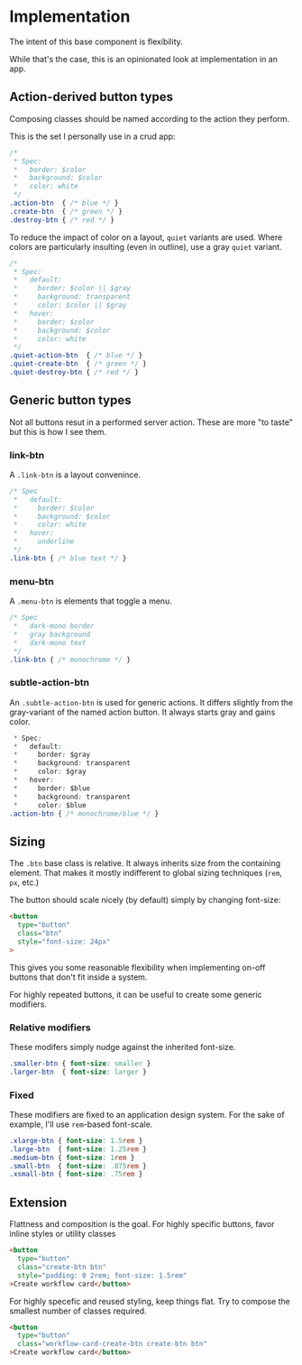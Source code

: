# Implementation
The intent of this base component is flexibility.

While that's the case, this is an opinionated look at implementation in an app.

## Action-derived button types
Composing classes should be named according to the action they perform.

This is the set I personally use in a crud app:

```css
/*
 * Spec:
 *   border: $color
 *   background: $color
 *   color: white
 */
.action-btn  { /* blue */ }
.create-btn  { /* green */ }
.destroy-btn { /* red */ }
```

To reduce the impact of color on a layout, `quiet` variants are used.
Where colors are particularly insulting (even in outline), use a gray `quiet` variant.

```css
/*
 * Spec:
 *   default:
 *     border: $color || $gray
 *     background: transparent
 *     color: $color || $gray
 *   hover:
 *     border: $color
 *     background: $color
 *     color: white
 */
.quiet-action-btn  { /* blue */ }
.quiet-create-btn  { /* green */ }
.quiet-destroy-btn { /* red */ }
```

## Generic button types
Not all buttons resut in a performed server action.
These are more "to taste" but this is how I see them.

### link-btn
A `.link-btn` is a layout convenince.

```css
/* Spec
 *   default:
 *     border: $color
 *     background: $color
 *     color: white
 *   hover:
 *     underline
 */
.link-btn { /* blue text */ }
```

### menu-btn
A `.menu-btn` is elements that toggle a menu.

```css
/* Spec
 *   dark-mono border
 *   gray background
 *   dark-mono text
 */
.link-btn { /* monochrome */ }
```

### subtle-action-btn
An `.subtle-action-btn` is used for generic actions.
It differs slightly from the gray-variant of the named action button.
It always starts gray and gains color.

```css
 * Spec:
 *   default:
 *     border: $gray
 *     background: transparent
 *     color: $gray
 *   hover:
 *     border: $blue
 *     background: transparent
 *     color: $blue
.action-btn { /* monochrome/blue */ }
```

## Sizing
The `.btn` base class is relative.
It always inherits size from the containing element.
That makes it mostly indifferent to global sizing techniques (`rem`, `px`, etc.)

The button should scale nicely (by default) simply by changing font-size:

```html
<button
  type="button"
  class="btn"
  style="font-size: 24px"
>
```

This gives you some reasonable flexibility when implementing on-off buttons that don't fit inside a system.

For highly repeated buttons, it can be useful to create some generic modifiers.

### Relative modifiers
These modifers simply nudge against the inherited font-size.

```css
.smaller-btn { font-size: smaller }
.larger-btn  { font-size: larger }
```

### Fixed
These modifiers are fixed to an application design system.
For the sake of example, I'll use `rem`-based font-scale.

```css
.xlarge-btn { font-size: 1.5rem }
.large-btn  { font-size: 1.25rem }
.medium-btn { font-size: 1rem }
.small-btn  { font-size: .875rem }
.xsmall-btn { font-size: .75rem }
```

## Extension
Flattness and composition is the goal.
For highly specific buttons, favor inline styles or utility classes

```html
<button
  type="button"
  class="create-btn btn"
  style="padding: 0 2rem; font-size: 1.5rem"
>Create workflow card</button>
```

For highly specefic and reused styling, keep things flat.
Try to compose the smallest number of classes required.

```html
<button
  type="button"
  class="workflow-card-create-btn create-btn btn"
>Create workflow card</button>
```